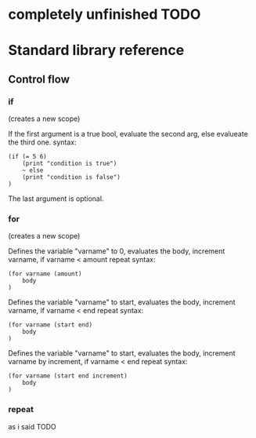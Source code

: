# completely unfinished TODO

# Standard library reference

## Control flow

### if
(creates a new scope)

If the first argument is a true bool, evaluate the second arg, else evalueate the third one.
syntax:
```
(if (= 5 6)
    (print "condition is true")
    ~ else
    (print "condition is false")
)
```
The last argument is optional.

### for
(creates a new scope)

Defines the variable "varname" to 0, evaluates the body, increment varname, if varname < amount repeat
syntax:
```
(for varname (amount)
    body
)
```

Defines the variable "varname" to start, evaluates the body, increment varname, if varname < end repeat
syntax:
```
(for varname (start end)
    body
)
```

Defines the variable "varname" to start, evaluates the body, increment varname by increment, if varname < end repeat
syntax:
```
(for varname (start end increment)
    body
)
```

### repeat
as i said TODO

